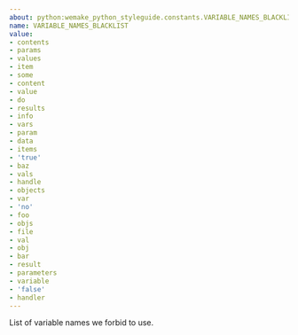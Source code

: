 ```yaml
---
about: python:wemake_python_styleguide.constants.VARIABLE_NAMES_BLACKLIST
name: VARIABLE_NAMES_BLACKLIST
value:
- contents
- params
- values
- item
- some
- content
- value
- do
- results
- info
- vars
- param
- data
- items
- 'true'
- baz
- vals
- handle
- objects
- var
- 'no'
- foo
- objs
- file
- val
- obj
- bar
- result
- parameters
- variable
- 'false'
- handler
---
```


List of variable names we forbid to use.